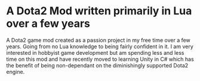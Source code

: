 # A Dota2 Mod written primarily in Lua over a few years
A Dota2 game mod created as a passion project in my free time over a few years. Going from no Lua knowledge to being fairly confident in it.
I am very interested in hobbyist game development but am spending less and less time on this mod and have recently moved to learning Unity in C# which has the benefit of being non-dependant on the diminishingly supported Dota2 engine.
